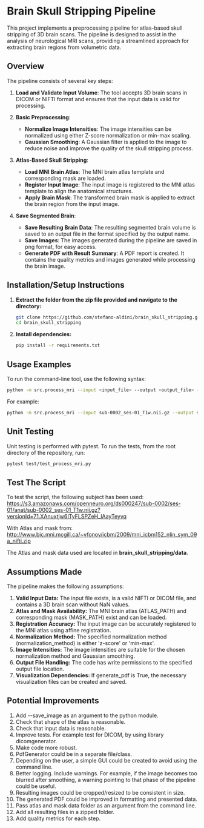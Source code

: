 # Brain Skull Stripping Pipeline

This project implements a preprocessing pipeline for atlas-based skull stripping of 3D brain scans. The pipeline is designed to assist in the analysis of neurological MRI scans, providing a streamlined approach for extracting brain regions from volumetric data.

## Overview

The pipeline consists of several key steps:

1.  **Load and Validate Input Volume**: The tool accepts 3D brain scans in DICOM or NIFTI format and ensures that the input data is valid for processing.

2.  **Basic Preprocessing**:
    *   **Normalize Image Intensities**: The image intensities can be normalized using either Z-score normalization or min-max scaling.
    *   **Gaussian Smoothing**: A Gaussian filter is applied to the image to reduce noise and improve the quality of the skull stripping process.

3.  **Atlas-Based Skull Stripping**:
    *   **Load MNI Brain Atlas**: The MNI brain atlas template and corresponding mask are loaded.
    *   **Register Input Image**: The input image is registered to the MNI atlas template to align the anatomical structures.
    *   **Apply Brain Mask**: The transformed brain mask is applied to extract the brain region from the input image.

4.  **Save Segmented Brain**:
    *   **Save Resulting Brain Data**: The resulting segmented brain volume is saved to an output file in the format specified by the output name.
    *   **Save Images**: The images generated during the pipeline are saved in png format, for easy access.
    *   **Generate PDF with Result Summary**: A PDF report is created. It contains the quality metrics and images generated while processing the brain image.

## Installation/Setup Instructions

1.  **Extract the folder from the zip file provided and navigate to the directory:**

    ```bash
    git clone https://github.com/stefano-aldini/brain_skull_stripping.git
    cd brain_skull_stripping
    ```


2.  **Install dependencies:**

    ```bash
    pip install -r requirements.txt
    ```

## Usage Examples

To run the command-line tool, use the following syntax:

```bash
python -m src.process_mri --input <input_file> --output <output_file> --sigma <smoothing_parameter> --normalization_method <normalization_method> --generate_pdf
```

For example:

```bash
python -m src.process_mri --input sub-0002_ses-01_T1w.nii.gz --output sub-0002_ses-0001_T1w_defaced_out.nii.gz --sigma 1.5 --normalization_method z-score --generate_pdf
```

## Unit Testing

Unit testing is performed with pytest. To run the tests, from the root directory of the repository, run:

```bash
pytest test/test_process_mri.py
```


## Test The Script

To test the script, the following subject has been used:
https://s3.amazonaws.com/openneuro.org/ds000247/sub-0002/ses-01/anat/sub-0002_ses-01_T1w.nii.gz?versionId=71.XAnuxtjw6ITyFLSPZeH_lAayTeyvq

With Atlas and mask from:
http://www.bic.mni.mcgill.ca/~vfonov/icbm/2009/mni_icbm152_nlin_sym_09a_nifti.zip

The Atlas and mask data used are located in __brain_skull_stripping/data__.

## Assumptions Made

The pipeline makes the following assumptions:

1. **Valid Input Data:** The input file exists, is a valid NIFTI or DICOM file, and contains a 3D brain scan without NaN values.
2. **Atlas and Mask Availability:** The MNI brain atlas (ATLAS_PATH) and corresponding mask (MASK_PATH) exist and can be loaded.
3. **Registration Accuracy:** The input image can be accurately registered to the MNI atlas using affine registration.
4. **Normalization Method:** The specified normalization method (normalization_method) is either 'z-score' or 'min-max'.
5. **Image Intensities:** The image intensities are suitable for the chosen normalization method and Gaussian smoothing.
6. **Output File Handling:** The code has write permissions to the specified output file location.
7. **Visualization Dependencies:** If generate_pdf is True, the necessary visualization files can be created and saved.

## Potential Improvements

1. Add --save_image as an argument to the python module.
2. Check that shape of the atlas is reasonable.
3. Check that input data is reasonable.
4. Improve tests. For example test for DICOM, by using library dicomgenerator.
5. Make code more robust.
6. PdfGenerator could be in a separate file/class.
7. Depending on the user, a simple GUI could be created to avoid using the command line.
8. Better logging. Include warnings. For example, if the image becomes too blurred after smoothing, a warning pointing to that phase of the pipeline could be useful.
9. Resulting images could be cropped/resized to be consistent in size.
10. The generated PDF could be improved in formatting and presented data.
11. Pass atlas and mask data folder as an argument from the command line.
12. Add all resulting files in a zipped folder.
13. Add quality metrics for each step.